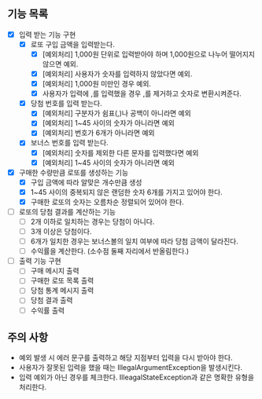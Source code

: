 ## 기능 목록

- [x] 입력 받는 기능 구현
  - [x] 로또 구입 금액을 입력받는다.
    - [x] [예외처리] 1,000원 단위로 입력받아야 하며 1,000원으로 나누어 떨어지지 않으면 예외.
    - [x] [예외처리] 사용자가 숫자를 입력하지 않았다면 예외.
    - [x] [예외처리] 1,000원 미만인 경우 예외.
    - [x] 사용자가 입력에 ,를 입력했을 경우 ,를 제거하고 숫자로 변환시켜준다.
  - [x] 당첨 번호를 입력 받는다.
    - [x] [예외처리] 구분자가 쉼표(,)나 공백이 아니라면 예외
    - [x] [예외처리] 1~45 사이의 숫자가 아니라면 예외
    - [x] [예외처리] 번호가 6개가 아니라면 예외
  - [x] 보너스 번호를 입력 받는다.
    - [x] [예외처리] 숫자를 제외한 다른 문자를 입력했다면 예외
    - [x] [예외처리] 1~45 사이의 숫자가 아니라면 예외
- [x] 구매한 수량만큼 로또를 생성하는 기능
  - [x] 구입 금액에 따라 알맞은 개수만큼 생성
  - [x] 1~45 사이의 중복되지 않은 랜덤한 숫자 6개를 가지고 있어야 한다.
  - [x] 구매한 로또의 숫자는 오름차순 정렬되어 있어야 한다.
- [ ] 로또의 당첨 결과를 계산하는 기능
  - [ ] 2개 이하로 일치하는 경우는 당첨이 아니다.
  - [ ] 3개 이상은 당첨이다.
  - [ ] 6개가 일치한 경우는 보너스볼의 일치 여부에 따라 당첨 금액이 달라진다.
  - [ ] 수익률을 계산한다. (소수점 둘째 자리에서 반올림한다.)
- [ ] 출력 기능 구현
  - [ ] 구매 메시지 출력
  - [ ] 구매한 로또 목록 출력
  - [ ] 당첨 통계 메시지 출력
  - [ ] 당첨 결과 출력
  - [ ] 수익률 출력

## 주의 사항

- 예외 발생 시 에러 문구를 출력하고 해당 지점부터 입력을 다시 받아야 한다.
- 사용자가 잘못된 입력을 했을 때는 IllegalArgumentException을 발생시킨다.
- 입력 예외가 아닌 경우를 체크한다. IlleagalStateException과 같은 명확한 유형을 처리한다.